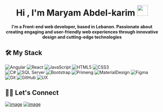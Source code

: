 <h1 align="center">Hi , I'm Maryam Abdel-karim <img src="https://media.giphy.com/media/hvRJCLFzcasrR4ia7z/giphy.gif" width="35"></h1>

<h4 align="center">I'm a Front-end web developer, based in Lebanon. Passionate about creating engaging and user-friendly web experiences through innovative design and cutting-edge technologies </h6>

## 🛠️ My Stack
![Angular](https://img.shields.io/badge/-Anular-d32f2f?style=flat&logo=angular&logoColor=ffffff) 
![React](https://img.shields.io/badge/-React-61DAFB?style=flat-square&logo=react&logoColor=ffffff) 
![JavaScript](https://img.shields.io/badge/-JavaScript-%23F7DF1C?style=flat-square&logo=javascript&logoColor=000000&labelColor=%23F7DF1C&color=%23FFCE5A)
![HTML5](https://img.shields.io/badge/-HTML5-%23E44D27?style=flat-square&logo=html5&logoColor=ffffff)
![CSS3](https://img.shields.io/badge/-CSS3-%231572B6?style=flat-square&logo=css3)  
![C#](https://img.shields.io/badge/-CSharp-512bd4?style=flat-square&logo=csharp)
![SQL Server](https://img.shields.io/badge/-SQL_Server-CC2927?style=flat-square&logo=microsoftsqlserver&logoColor=ffffff)
![Bootstrap](https://img.shields.io/badge/-Bootstrap-563D7C?style=flat-square&logo=Bootstrap&logoColor=ffffff) 
![Primeng](https://img.shields.io/badge/-Primeng-d32f2f?style=flat-square) 
![MaterialDesign](https://img.shields.io/badge/-Material_Design-005cbb?style=flat-square&logo=materialdesign&logoColor=ffffff) 
![Figma](https://img.shields.io/badge/-Figma-F24E1E?style=flat-square&logo=figma&logoColor=ffffff) 
![Git](https://img.shields.io/badge/-Git-%23F05032?style=flat-square&logo=git&logoColor=%23ffffff)
![GitHub](https://img.shields.io/badge/-GitHub-181717?style=flat-square&logo=github)
![UX](https://img.shields.io/badge/-UX-181717?style=flat-square)


## 🙋‍♀️ Let's Connect

[![image](https://img.shields.io/badge/LinkedIn-0077B5?style=for-the-badge&logo=linkedin&logoColor=white)](https://www.linkedin.com/in/maryam-abdel-karim-9548771bb/) 
[![image](https://img.shields.io/badge/Gmail-D14836?style=for-the-badge&logo=gmail&logoColor=white)](mailto:maryam.abdelkarim7@gmail.com)
